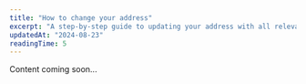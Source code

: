 ```yaml
---
title: "How to change your address"
excerpt: "A step-by-step guide to updating your address with all relevant authorities."
updatedAt: "2024-08-23"
readingTime: 5
---
```


Content coming soon...
